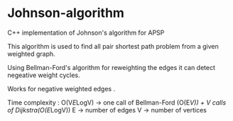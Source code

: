 # Johnson-algorithm
C++ implementation of Johnson's algorithm for APSP

This algorithm is used to find all pair shortest path problem from a given weighted graph.

Using Bellman-Ford's algorithm for reweighting the edges it can detect negeative weight cycles.

Works for negative weighted edges .

Time complexity : O(V*E*LogV) -> one call of Bellman-Ford (O(E*V)) + V calls of Dijkstra(O(E*LogV))
E -> number of edges
V -> number of vertices
